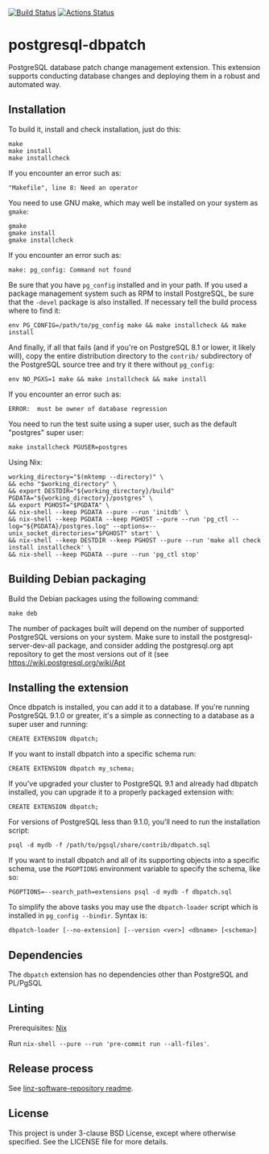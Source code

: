 [![Build Status](https://secure.travis-ci.org/linz/postgresql-dbpatch.svg)](http://travis-ci.org/linz/postgresql-dbpatch)
[![Actions Status](https://github.com/linz/postgresql-dbpatch/workflows/test/badge.svg?branch=master)](https://github.com/linz/postgresql-dbpatch/actions)

# postgresql-dbpatch

PostgreSQL database patch change management extension. This extension supports conducting database
changes and deploying them in a robust and automated way.

## Installation

To build it, install and check installation, just do this:

    make
    make install
    make installcheck

If you encounter an error such as:

    "Makefile", line 8: Need an operator

You need to use GNU make, which may well be installed on your system as `gmake`:

    gmake
    gmake install
    gmake installcheck

If you encounter an error such as:

    make: pg_config: Command not found

Be sure that you have `pg_config` installed and in your path. If you used a package management
system such as RPM to install PostgreSQL, be sure that the `-devel` package is also installed. If
necessary tell the build process where to find it:

    env PG_CONFIG=/path/to/pg_config make && make installcheck && make install

And finally, if all that fails (and if you're on PostgreSQL 8.1 or lower, it likely will), copy the
entire distribution directory to the `contrib/` subdirectory of the PostgreSQL source tree and try
it there without `pg_config`:

    env NO_PGXS=1 make && make installcheck && make install

If you encounter an error such as:

    ERROR:  must be owner of database regression

You need to run the test suite using a super user, such as the default "postgres" super user:

    make installcheck PGUSER=postgres

Using Nix:

```shell
working_directory="$(mktemp --directory)" \
&& echo "$working_directory" \
&& export DESTDIR="${working_directory}/build" PGDATA="${working_directory}/postgres" \
&& export PGHOST="$PGDATA" \
&& nix-shell --keep PGDATA --pure --run 'initdb' \
&& nix-shell --keep PGDATA --keep PGHOST --pure --run 'pg_ctl --log="${PGDATA}/postgres.log" --options=--unix_socket_directories="$PGHOST" start' \
&& nix-shell --keep DESTDIR --keep PGHOST --pure --run 'make all check install installcheck' \
&& nix-shell --keep PGDATA --pure --run 'pg_ctl stop'
```

## Building Debian packaging

Build the Debian packages using the following command:

    make deb

The number of packages built will depend on the number of supported PostgreSQL versions on your
system. Make sure to install the postgresql-server-dev-all package, and consider adding the
postgresql.org apt repository to get the most versions out of it (see
https://wiki.postgresql.org/wiki/Apt

## Installing the extension

Once dbpatch is installed, you can add it to a database. If you're running PostgreSQL 9.1.0 or
greater, it's a simple as connecting to a database as a super user and running:

    CREATE EXTENSION dbpatch;

If you want to install dbpatch into a specific schema run:

    CREATE EXTENSION dbpatch my_schema;

If you've upgraded your cluster to PostgreSQL 9.1 and already had dbpatch installed, you can upgrade
it to a properly packaged extension with:

    CREATE EXTENSION dbpatch;

For versions of PostgreSQL less than 9.1.0, you'll need to run the installation script:

    psql -d mydb -f /path/to/pgsql/share/contrib/dbpatch.sql

If you want to install dbpatch and all of its supporting objects into a specific schema, use the
`PGOPTIONS` environment variable to specify the schema, like so:

    PGOPTIONS=--search_path=extensions psql -d mydb -f dbpatch.sql

To simplify the above tasks you may use the `dbpatch-loader` script which is installed in
`pg_config --bindir`. Syntax is:

    dbpatch-loader [--no-extension] [--version <ver>] <dbname> [<schema>]

## Dependencies

The `dbpatch` extension has no dependencies other than PostgreSQL and PL/PgSQL

## Linting

Prerequisites: [Nix](https://nixos.org/download.html)

Run `nix-shell --pure --run 'pre-commit run --all-files'`.

## Release process

See
[linz-software-repository readme](https://github.com/linz/linz-software-repository/tree/v13#release-procedure=).

## License

This project is under 3-clause BSD License, except where otherwise specified. See the LICENSE file
for more details.
